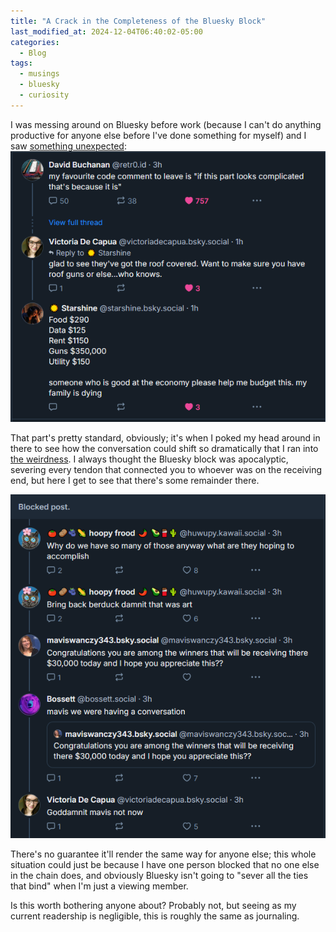 ```yaml
---
title: "A Crack in the Completeness of the Bluesky Block"
last_modified_at: 2024-12-04T06:40:02-05:00
categories:
  - Blog
tags:
  - musings
  - bluesky
  - curiosity
---
```


I was messing around on Bluesky before work (because I can't do anything productive for anyone else before I've done something for myself) and I saw [something unexpected](https://bsky.app/profile/retr0.id/post/3lchobcfu3s2f): 
![An innocuous post gets subverted](/assets/images/Screenshot%202024-12-04%20bsky%20convo%201.png)


That part's pretty standard, obviously; it's when I poked my head around in there to see how the conversation could shift so dramatically that I ran into [the weirdness](https://bsky.app/profile/starshine.bsky.social/post/3lchv4mknzs2m). I always thought the Bluesky block was apocalyptic, severing every tendon that connected you to whoever was on the receiving end, but here I get to see that there's some remainder there.

![here it is. a blocked post](/assets/images/Screenshot%202024-12-04%20bsky%20convo%202.png)

There's no guarantee it'll render the same way for anyone else; this whole situation could just be because I have one person blocked that no one else in the chain does, and obviously Bluesky isn't going to "sever all the ties that bind" when I'm just a viewing member. 

Is this worth bothering anyone about? Probably not, but seeing as my current readership is negligible, this is roughly the same as journaling.

